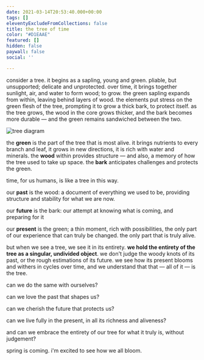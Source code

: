 ```yaml
---
date: 2021-03-14T20:53:40.000+00:00
tags: []
eleventyExcludeFromCollections: false
title: the tree of time
color: "#D1EAAE"
featured: []
hidden: false
paywall: false
social: ''

---
```

consider a tree. it begins as a sapling, young and green. pliable, but unsupported; delicate and unprotected. over time, it brings together sunlight, air, and water to form wood; to grow. the green sapling expands from within, leaving behind layers of wood. the elements put stress on the green flesh of the tree, prompting it to grow a thick bark, to protect itself. as the tree grows, the wood in the core grows thicker, and the bark becomes more durable — and the green remains sandwiched between the two.

![tree diagram](/assets/uploads/tree-core-2.png)

the **green** is the part of the tree that is most alive. it brings nutrients to every branch and leaf, it grows in new directions, it is rich with water and minerals. the **wood** within provides structure — and also, a memory of how the tree used to take up space. the **bark** anticipates challenges and protects the green.

time, for us humans, is like a tree in this way.

our **past** is the wood: a document of everything we used to be, providing structure and stability for what we are now.

our **future** is the bark: our attempt at knowing what is coming, and preparing for it

our **present** is the green; a thin moment, rich with possibilities, the only part of our experience that can truly be changed. the only part that is truly alive.

but when we see a tree, we see it in its entirety. **we hold the entirety of the tree as a singular, undivided object**. we don't judge the woody knots of its past, or the rough estimations of its future. we see how its present blooms and withers in cycles over time, and we understand that that — all of it — is the tree.

can we do the same with ourselves?

can we love the past that shapes us?

can we cherish the future that protects us?

can we live fully in the present, in all its richness and aliveness?

and can we embrace the entirety of our tree for what it truly is, without judgement?

spring is coming. i'm excited to see how we all bloom.
